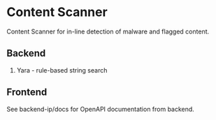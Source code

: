 # Content Scanner

Content Scanner for in-line detection of malware and flagged content.

## Backend

1. Yara - rule-based string search


## Frontend
See backend-ip/docs for OpenAPI documentation from backend.